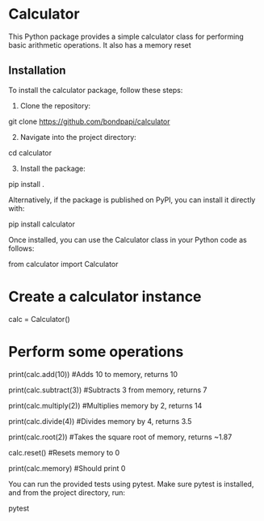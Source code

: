 # Calculator

This Python package provides a simple calculator class for performing basic arithmetic operations. It also has a memory reset

## Installation
To install the calculator package, follow these steps:

1. Clone the repository:

git clone https://github.com/bondpapi/calculator

2. Navigate into the project directory:

cd calculator

3. Install the package:

pip install .


Alternatively, if the package is published on PyPI, you can install it directly with:

pip install calculator

Once installed, you can use the Calculator class in your Python code as follows:

from calculator import Calculator

# Create a calculator instance
calc = Calculator()

# Perform some operations
print(calc.add(10))          #Adds 10 to memory, returns 10

print(calc.subtract(3))      #Subtracts 3 from memory, returns 7

print(calc.multiply(2))      #Multiplies memory by 2, returns 14

print(calc.divide(4))        #Divides memory by 4, returns 3.5

print(calc.root(2))          #Takes the square root of memory, returns ~1.87

calc.reset()                 #Resets memory to 0

print(calc.memory)           #Should print 0



You can run the provided tests using pytest. Make sure pytest is installed, and from the project directory, run:

pytest
